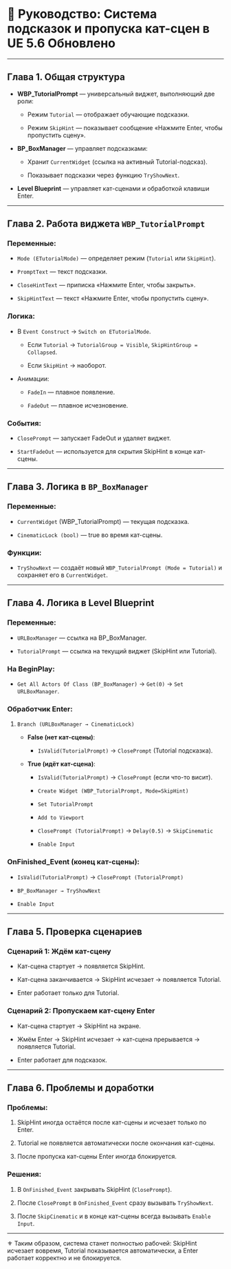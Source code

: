 # 📘 Руководство: Система подсказок и пропуска кат-сцен в UE 5.6 Обновлено

---

## Глава 1. Общая структура

- **WBP_TutorialPrompt** — универсальный виджет, выполняющий две роли:
    
    - Режим `Tutorial` — отображает обучающие подсказки.
        
    - Режим `SkipHint` — показывает сообщение «Нажмите Enter, чтобы пропустить сцену».
        
- **BP_BoxManager** — управляет подсказками:
    
    - Хранит `CurrentWidget` (ссылка на активный Tutorial-подсказ).
        
    - Показывает подсказки через функцию `TryShowNext`.
        
- **Level Blueprint** — управляет кат-сценами и обработкой клавиши Enter.
    

---

## Глава 2. Работа виджета `WBP_TutorialPrompt`

### Переменные:

- `Mode (ETutorialMode)` — определяет режим (`Tutorial` или `SkipHint`).
    
- `PromptText` — текст подсказки.
    
- `CloseHintText` — приписка «Нажмите Enter, чтобы закрыть».
    
- `SkipHintText` — текст «Нажмите Enter, чтобы пропустить сцену».
    

### Логика:

- В `Event Construct` → `Switch on ETutorialMode`.
    
    - Если `Tutorial` → `TutorialGroup = Visible`, `SkipHintGroup = Collapsed`.
        
    - Если `SkipHint` → наоборот.
        
- Анимации:
    
    - `FadeIn` — плавное появление.
        
    - `FadeOut` — плавное исчезновение.
        

### События:

- `ClosePrompt` — запускает FadeOut и удаляет виджет.
    
- `StartFadeOut` — используется для скрытия SkipHint в конце кат-сцены.
    

---

## Глава 3. Логика в `BP_BoxManager`

### Переменные:

- `CurrentWidget` (WBP_TutorialPrompt) — текущая подсказка.
    
- `CinematicLock (bool)` — true во время кат-сцены.
    

### Функции:

- `TryShowNext` — создаёт новый `WBP_TutorialPrompt (Mode = Tutorial)` и сохраняет его в `CurrentWidget`.
    

---

## Глава 4. Логика в Level Blueprint

### Переменные:

- `URLBoxManager` — ссылка на BP_BoxManager.
    
- `TutorialPrompt` — ссылка на текущий виджет (SkipHint или Tutorial).
    

### На BeginPlay:

- `Get All Actors Of Class (BP_BoxManager)` → `Get(0)` → `Set URLBoxManager`.
    

### Обработчик Enter:

1. `Branch (URLBoxManager → CinematicLock)`
    
    - **False (нет кат-сцены)**:
        
        - `IsValid(TutorialPrompt)` → `ClosePrompt` (Tutorial подсказка).
            
    - **True (идёт кат-сцена)**:
        
        - `IsValid(TutorialPrompt)` → `ClosePrompt` (если что-то висит).
            
        - `Create Widget (WBP_TutorialPrompt, Mode=SkipHint)`
            
        - `Set TutorialPrompt`
            
        - `Add to Viewport`
            
        - `ClosePrompt (TutorialPrompt)` → `Delay(0.5)` → `SkipCinematic`
            
        - `Enable Input`
            

### OnFinished_Event (конец кат-сцены):

- `IsValid(TutorialPrompt)` → `ClosePrompt (TutorialPrompt)`
    
- `BP_BoxManager → TryShowNext`
    
- `Enable Input`
    

---

## Глава 5. Проверка сценариев

### Сценарий 1: Ждём кат-сцену

- Кат-сцена стартует → появляется SkipHint.
    
- Кат-сцена заканчивается → SkipHint исчезает → появляется Tutorial.
    
- Enter работает только для Tutorial.
    

### Сценарий 2: Пропускаем кат-сцену Enter

- Кат-сцена стартует → SkipHint на экране.
    
- Жмём Enter → SkipHint исчезает → кат-сцена прерывается → появляется Tutorial.
    
- Enter работает для подсказок.
    

---

## Глава 6. Проблемы и доработки

### Проблемы:

1. SkipHint иногда остаётся после кат-сцены и исчезает только по Enter.
    
2. Tutorial не появляется автоматически после окончания кат-сцены.
    
3. После пропуска кат-сцены Enter иногда блокируется.
    

### Решения:

1. В `OnFinished_Event` закрывать SkipHint (`ClosePrompt`).
    
2. После `ClosePrompt` в `OnFinished_Event` сразу вызывать `TryShowNext`.
    
3. После `SkipCinematic` и в конце кат-сцены всегда вызывать `Enable Input`.
    

---

⚜️ Таким образом, система станет полностью рабочей: SkipHint исчезает вовремя, Tutorial показывается автоматически, а Enter работает корректно и не блокируется.